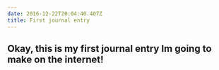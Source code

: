 ```yaml
---
date: 2016-12-22T20:04:40.407Z
title: First journal entry
---
```

## Okay, this is my first journal entry Im going to make on the internet!

